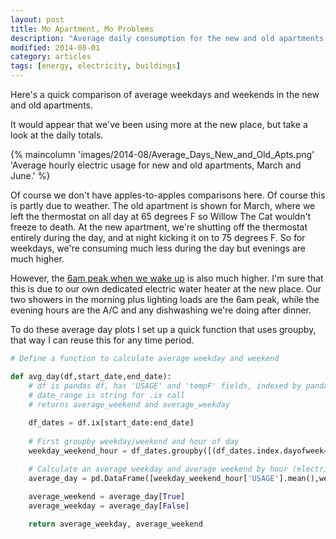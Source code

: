 ```yaml
---
layout: post
title: Mo Apartment, Mo Problems
description: "Average daily consumption for the new and old apartments."
modified: 2014-08-01
category: articles
tags: [energy, electricity, buildings]
---
```


Here's a quick comparison of average weekdays and weekends in the new and old apartments.<!--more-->

It would appear that we've been using more at the new place, but take a look at the daily totals. 

{% maincolumn 'images/2014-08/Average_Days_New_and_Old_Apts.png' 'Average hourly electric usage for new and old apartments, March and June.' %}


Of course we don't have apples-to-apples comparisons here.  Of course this is partly due to weather.  The old apartment is shown for March, where we left the thermostat on all day at 65 degrees F so Willow The Cat wouldn't freeze to death.  At the new apartment, we're shutting off the thermostat entirely during the day, and at night kicking it on to 75 degrees F.  So for weekdays, we're consuming much less during the day but evenings are much higher.  

However, the <a href="{{ site.url }}/articles/Guess-What-Time-Justin-Wakes-Up">6am peak when we wake up</a> is also much higher.  I'm sure that this is due to our own dedicated electric water heater at the new place.  Our two showers in the morning plus lighting loads are the 6am peak, while the evening hours are the A/C and any dishwashing we're doing after dinner.

To do these average day plots I set up a quick function that uses groupby, that way I can reuse this for any time period.

``` python
# Define a function to calculate average weekday and weekend

def avg_day(df,start_date,end_date):
    # df is pandas df, has 'USAGE' and 'tempF' fields, indexed by pandas datetime
    # date_range is string for .ix call
    # returns average_weekend and average_weekday
    
    df_dates = df.ix[start_date:end_date]
    
    # First groupby weekday/weekend and hour of day
    weekday_weekend_hour = df_dates.groupby([(df_dates.index.dayofweek==5)|(df_dates.index.dayofweek==6),df_dates.index.hour])

    # Calculate an average weekday and average weekend by hour (electricity and outdoor temp)
    average_day = pd.DataFrame([weekday_weekend_hour['USAGE'].mean(),weekday_weekend_hour['tempF'].mean()])
    
    average_weekend = average_day[True]
    average_weekday = average_day[False]

    return average_weekday, average_weekend
```





